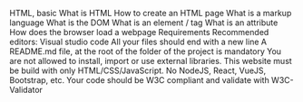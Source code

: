 HTML, basic
What is HTML
How to create an HTML page
What is a markup language
What is the DOM
What is an element / tag
What is an attribute
How does the browser load a webpage
Requirements
Recommended editors: Visual studio code
All your files should end with a new line
A README.md file, at the root of the folder of the project is mandatory
You are not allowed to install, import or use external libraries. This website must be build with only HTML/CSS/JavaScript. No NodeJS, React, VueJS, Bootstrap, etc.
Your code should be W3C compliant and validate with W3C-Validator
